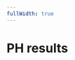 ```yaml
---
fullWidth: true
---
```


<script setup lang="ts">
import { ref, computed } from 'vue'
import Listbox from '@/theme/Listbox.vue'
import Table from '@/theme/Table.vue'

import { data as results, type Result } from "@/results.data";
import { createColumnHelper } from '@tanstack/vue-table';

const availableYears = Object.keys(results).map(Number)
const selectedYear = ref(Math.max(...availableYears));

const phResults = computed(() =>
	results[selectedYear.value].filter((result) => result.MODE === "PH"),
);

const columnHelper = createColumnHelper<Result>();

const columns = [
	columnHelper.display({
		header: "Pos",
		cell: ({ row }) => row.index + 1,
	}),
	columnHelper.accessor("CALL", {
		header: "Call",
		sortingFn: "text",
	}),
	columnHelper.group({
		header: "QSO count",
		columns: [
			columnHelper.accessor("QSO_COUNT_80m", {
				header: "80m",
			}),
			columnHelper.accessor("QSO_COUNT_40m", {
				header: "40m",
			}),
			columnHelper.accessor((row) => row.QSO_COUNT_80m + row.QSO_COUNT_40m, {
				header: "Total",
			}),
		],
	}),
	columnHelper.group({
		header: "Points",
		columns: [
			columnHelper.accessor("POINT_80m", {
				header: "80m",
			}),
			columnHelper.accessor("POINT_40m", {
				header: "40m",
			}),
		],
	}),
	columnHelper.group({
		header: "Multiplier",
		columns: [
			columnHelper.accessor("MULT_80m", {
				header: "80m",
			}),
			columnHelper.accessor("MULT_40m", {
				header: "40m",
			}),
		],
	}),
	columnHelper.accessor("SCORE", {
		header: "Score",
	}),
	columnHelper.accessor("POWER", {
		header: "Power",
	}),
];
</script>

# PH results

<Listbox v-model="selectedYear" :items="availableYears" class="w-24 mb-4" />

<Table :data="phResults" :columns="columns" :table-options="{ initialState: { sorting: [{ id: 'SCORE', desc: true }] } }" />
